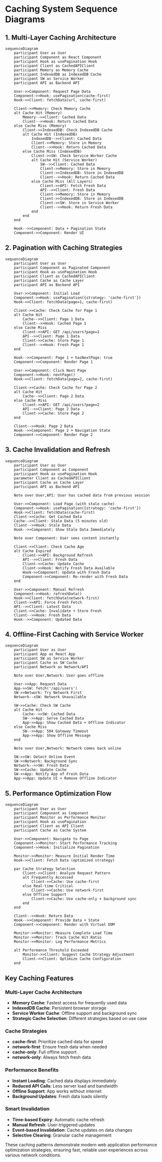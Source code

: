 # Caching System Sequence Diagrams

## 1. Multi-Layer Caching Architecture

```mermaid
sequenceDiagram
    participant User as User
    participant Component as React Component
    participant Hook as usePagination Hook
    participant Client as CachedAPIClient
    participant Memory as Memory Cache
    participant IndexedDB as IndexedDB Cache
    participant SW as Service Worker
    participant API as Backend API
    
    User->>Component: Request Page Data
    Component->>Hook: usePagination(cache-first)
    Hook->>Client: fetchData(url, cache-first)
    
    Client->>Memory: Check Memory Cache
    alt Cache Hit (Memory)
        Memory-->>Client: Cached Data
        Client-->>Hook: Return Cached Data
    else Cache Miss (Memory)
        Client->>IndexedDB: Check IndexedDB Cache
        alt Cache Hit (IndexedDB)
            IndexedDB-->>Client: Cached Data
            Client->>Memory: Store in Memory
            Client-->>Hook: Return Cached Data
        else Cache Miss (IndexedDB)
            Client->>SW: Check Service Worker Cache
            alt Cache Hit (Service Worker)
                SW-->>Client: Cached Data
                Client->>Memory: Store in Memory
                Client->>IndexedDB: Store in IndexedDB
                Client-->>Hook: Return Cached Data
            else Cache Miss (All Layers)
                Client->>API: Fetch Fresh Data
                API-->>Client: Fresh Data
                Client->>Memory: Store in Memory
                Client->>IndexedDB: Store in IndexedDB
                Client->>SW: Store in Service Worker
                Client-->>Hook: Return Fresh Data
            end
        end
    end
    
    Hook-->>Component: Data + Pagination State
    Component->>Component: Render UI
```

## 2. Pagination with Caching Strategies

```mermaid
sequenceDiagram
    participant User as User
    participant Component as Paginated Component
    participant Hook as usePagination Hook
    participant Client as CachedAPIClient
    participant Cache as Cache Layer
    participant API as Backend API
    
    User->>Component: Initial Load
    Component->>Hook: usePagination({strategy: 'cache-first'})
    Hook->>Client: fetchData(page=1, cache-first)
    
    Client->>Cache: Check Cache for Page 1
    alt Cache Hit
        Cache-->>Client: Page 1 Data
        Client-->>Hook: Cached Page 1
    else Cache Miss
        Client->>API: GET /api/users?page=1
        API-->>Client: Page 1 Data
        Client->>Cache: Store Page 1
        Client-->>Hook: Fresh Page 1
    end
    
    Hook-->>Component: Page 1 + hasNextPage: true
    Component->>Component: Render Page 1
    
    User->>Component: Click Next Page
    Component->>Hook: nextPage()
    Hook->>Client: fetchData(page=2, cache-first)
    
    Client->>Cache: Check Cache for Page 2
    alt Cache Hit
        Cache-->>Client: Page 2 Data
    else Cache Miss
        Client->>API: GET /api/users?page=2
        API-->>Client: Page 2 Data
        Client->>Cache: Store Page 2
    end
    
    Client-->>Hook: Page 2 Data
    Hook-->>Component: Page 2 + Navigation State
    Component->>Component: Render Page 2
```

## 3. Cache Invalidation and Refresh

```mermaid
sequenceDiagram
    participant User as User
    participant Component as Component
    participant Hook as usePagination Hook
    parameter Client as CachedAPIClient
    participant Cache as Cache Layer
    participant API as Backend API
    
    Note over User,API: User has cached data from previous session
    
    User->>Component: Load Page (with stale cache)
    Component->>Hook: usePagination({strategy: 'cache-first'})
    Hook->>Client: fetchData(cache-first)
    Client->>Cache: Get Cached Data
    Cache-->>Client: Stale Data (5 minutes old)
    Client-->>Hook: Stale Data
    Hook-->>Component: Show Stale Data Immediately
    
    Note over Component: User sees content instantly
    
    Client->>Client: Check Cache Age
    alt Cache Expired
        Client->>API: Background Refresh
        API-->>Client: Fresh Data
        Client->>Cache: Update Cache
        Client->>Hook: Notify Fresh Data Available
        Hook->>Component: Update with Fresh Data
        Component->>Component: Re-render with Fresh Data
    end
    
    User->>Component: Manual Refresh
    Component->>Hook: refreshData()
    Hook->>Client: fetchData(network-first)
    Client->>API: Force Fresh Fetch
    API-->>Client: Latest Data
    Client->>Cache: Invalidate + Store Fresh
    Client-->>Hook: Fresh Data
    Hook-->>Component: Updated Data
```

## 4. Offline-First Caching with Service Worker

```mermaid
sequenceDiagram
    participant User as User
    participant App as React App
    participant SW as Service Worker
    participant Cache as SW Cache
    participant Network as Network/API
    
    Note over User,Network: User goes offline
    
    User->>App: Request Data
    App->>SW: fetch('/api/users')
    SW->>Network: Try Network First
    Network--xSW: Network Unavailable
    
    SW->>Cache: Check SW Cache
    alt Cache Hit
        Cache-->>SW: Cached Data
        SW-->>App: Serve Cached Data
        App->>App: Show Cached Data + Offline Indicator
    else Cache Miss
        SW-->>App: 504 Gateway Timeout
        App->>App: Show Offline Message
    end
    
    Note over User,Network: Network comes back online
    
    SW->>SW: Detect Online Event
    SW->>Network: Background Sync
    Network-->>SW: Fresh Data
    SW->>Cache: Update Cache
    SW->>App: Notify App of Fresh Data
    App->>App: Update UI + Remove Offline Indicator
```

## 5. Performance Optimization Flow

```mermaid
sequenceDiagram
    participant User as User
    participant Component as Component
    participant Monitor as Performance Monitor
    participant Hook as usePagination
    participant Client as API Client
    participant Cache as Cache System
    
    User->>Component: Navigate to Page
    Component->>Monitor: Start Performance Tracking
    Component->>Hook: Initialize Pagination
    
    Monitor->>Monitor: Measure Initial Render Time
    Hook->>Client: Fetch Data (optimized strategy)
    
    par Cache Strategy Selection
        Client->>Client: Analyze Request Pattern
        alt Frequently Accessed
            Client->>Cache: Use cache-first
        else Real-time Critical
            Client->>Cache: Use network-first
        else Offline Support
            Client->>Cache: Use cache-only + background sync
        end
    end
    
    Client-->>Hook: Return Data
    Hook-->>Component: Provide Data + State
    Component->>Component: Render with Virtual DOM
    
    Monitor->>Monitor: Measure Complete Load Time
    Monitor->>Monitor: Track Cache Hit Ratio
    Monitor->>Monitor: Log Performance Metrics
    
    alt Performance Threshold Exceeded
        Monitor->>Client: Suggest Cache Strategy Adjustment
        Client->>Client: Optimize Cache Configuration
    end
```

## Key Caching Features

### Multi-Layer Cache Architecture

- **Memory Cache**: Fastest access for frequently used data
- **IndexedDB Cache**: Persistent browser storage
- **Service Worker Cache**: Offline support and background sync
- **Strategic Cache Selection**: Different strategies based on use case

### Cache Strategies

- **cache-first**: Prioritize cached data for speed
- **network-first**: Ensure fresh data when needed
- **cache-only**: Full offline support
- **network-only**: Always fetch fresh data

### Performance Benefits

- **Instant Loading**: Cached data displays immediately
- **Reduced API Calls**: Less server load and bandwidth
- **Offline Support**: App works without internet
- **Background Updates**: Fresh data loads silently

### Smart Invalidation

- **Time-based Expiry**: Automatic cache refresh
- **Manual Refresh**: User-triggered updates
- **Event-based Invalidation**: Cache updates on data changes
- **Selective Clearing**: Granular cache management

These caching patterns demonstrate modern web application performance optimization strategies, ensuring fast, reliable user experiences across various network conditions.
